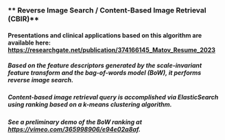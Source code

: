 ###  ** Reverse Image Search / Content-Based Image Retrieval (CBIR)**

#### Presentations and clinical applications based on this algorithm are available here: https://researchgate.net/publication/374166145_Matov_Resume_2023

#####  Based on the feature descriptors generated by the scale-invariant feature transform and the bag-of-words model (BoW), it performs reverse image search. 

##### Content-based image retrieval query is accomplished via ElasticSearch using ranking based on a k-means clustering algorithm.

##### See a preliminary demo of the BoW ranking at https://vimeo.com/365998906/e94e02a8af.

